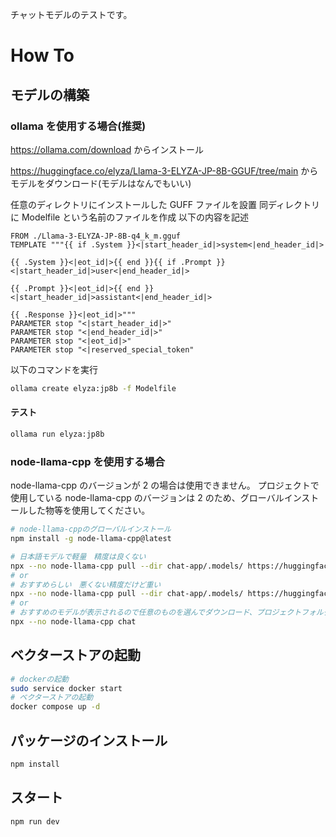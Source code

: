 チャットモデルのテストです。

# How To

## モデルの構築

### ollama を使用する場合(推奨)

https://ollama.com/download からインストール

https://huggingface.co/elyza/Llama-3-ELYZA-JP-8B-GGUF/tree/main からモデルをダウンロード(モデルはなんでもいい)

任意のディレクトリにインストールした GUFF ファイルを設置
同ディレクトリに Modelfile という名前のファイルを作成
以下の内容を記述

```Modelfile
FROM ./Llama-3-ELYZA-JP-8B-q4_k_m.gguf
TEMPLATE """{{ if .System }}<|start_header_id|>system<|end_header_id|>

{{ .System }}<|eot_id|>{{ end }}{{ if .Prompt }}<|start_header_id|>user<|end_header_id|>

{{ .Prompt }}<|eot_id|>{{ end }}<|start_header_id|>assistant<|end_header_id|>

{{ .Response }}<|eot_id|>"""
PARAMETER stop "<|start_header_id|>"
PARAMETER stop "<|end_header_id|>"
PARAMETER stop "<|eot_id|>"
PARAMETER stop "<|reserved_special_token"
```

以下のコマンドを実行

```bash
ollama create elyza:jp8b -f Modelfile
```

#### テスト

```bash
ollama run elyza:jp8b
```

### node-llama-cpp を使用する場合

node-llama-cpp のバージョンが 2 の場合は使用できません。
プロジェクトで使用している node-llama-cpp のバージョンは 2 のため、グローバルインストールした物等を使用してください。

```bash
# node-llama-cppのグローバルインストール
npm install -g node-llama-cpp@latest
```

```bash
# 日本語モデルで軽量　精度は良くない
npx --no node-llama-cpp pull --dir chat-app/.models/ https://huggingface.co/mmnga/ELYZA-japanese-Llama-2-7b-instruct-gguf/blob/main/ELYZA-japanese-Llama-2-7b-instruct-q2_K.gguf
# or
# おすすめらしい　悪くない精度だけど重い
npx --no node-llama-cpp pull --dir chat-app/.models/ https://huggingface.co/mradermacher/Meta-Llama-3.1-8B-Instruct-GGUF/blob/main/Meta-Llama-3.1-8B-Instruct.Q6_K.gguf
# or
# おすすめのモデルが表示されるので任意のものを選んでダウンロード、プロジェクトフォルダに引っ張ってくる
npx --no node-llama-cpp chat
```

## ベクターストアの起動

```bash
# dockerの起動
sudo service docker start
# ベクターストアの起動
docker compose up -d
```

## パッケージのインストール

```bash
npm install
```

## スタート

```bash
npm run dev
```

